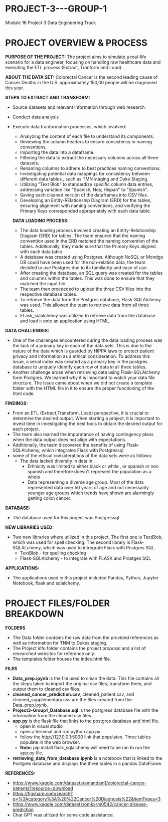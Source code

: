 # PROJECT-3---GROUP-1
Module 16 Project 3
Data Engineering Track 

# PROJECT OVERVIEW & PROCESS
**PURPOSE OF THE PROJECT:** The project aims to simulate a real-life scenario for a data engineer, focusing on handling raw healthcare data and executing the ETL process (Extract, Tranform and Load).  

**ABOUT THE DATA SET:** Colorectal Cancer is the second leading cause of Cancer Deaths in the U.S. approximately 150,00 people will be diagnosed this year.

**STEPS TO EXTRACT AND TRANSFORM:**
- Source datasets and relevant information through web research.  
- Conduct data analysis 
- Execute data tranformation processes, which involved: 
   - Analyzing the content of each file to understand its components.  
   - Reviewing the column headers to ensure consistency in naming conventions. 
   - Importing the data into a dataframe.
   - Filtering the data to extract the necessary columns across all three datasets. 
   - Renaming columns to adhere to best practices naming conventions. 
   - Investigating potential data mappings for consistency between different data tables , such as TMN staging and Duke Staging.  
   - Utilizing "Text Blob" to standardize specific column data entries, addressing variation like "Spanish, Nos; Hispan" to "Spanish".
   - Saving each cleaned version of the dataframes into CSV files.
   - Developing an Entity-RElationship Diagram (ERD) for the tables, ensuring alignment with naming conventions, and verifying the Primary Keys corresponded appropriately with each data table. 
   
   **DATA LOADING PROCESS:**   
   - The data loading process involved creating an Entity-Relationship Diagram (ERD) for tables.  The team ensured that the naming convention used in the ERD matched the naming convention of the tables. Additionally, they made sure that the Primary Keys aligned with each data table. 
   - A database was created using Postgres. Although NoSQL or Mondgo DB could have been used for the non-relation data, the team decided to use      Postgres due to its familiarity and ease of use.    
   - After creating the database, an SQL query was created for the tables and columns within the tables.  This was done to ensure that they        matched the input file.  
   - The team then proceeded to upload the three CSV files into the respective database tables. 
   - To retrieve the data form the Postgres database, Flask-SQLAlchemy was used.  This allowed the team to retrieve data from all three tables. 
   - FLask_sqlalchemy was utilized to retrieve data from the database and load it onto an application using HTML.    
   
**DATA CHALLENGES:**
 - One of the challenges encountered during the data loading process was the lack of a primary key in each of the data sets. This is due to the nature of the data which is guarded by HIPPA laws to protect patient privacy and information as a ethical consideration. To address this issue, a serial index was created as a primary key in the postgres database to uniquely identify each row of data in all three tables. 
 - Another challenge arose when retrieving data using Flask-SQLAlchemy form Postgres. We learned why it is important to watch your data file      structure. The issue came about when we did not create a template folder with the HTML file in it to ensure the proper functioning of the html code.                       

**FINDINGS:**    
  - From an ETL (Extract,Transform, Load) perspective, it is crucial to determine the desired output. When starting a project, it is            important to invest time in investigating the best tools to obtain the desired output for each project. 
  - The team also learned the imporatance of having contingency plans when the data output does not align with expectations. 
  - Additionally, the team discovered the benefits of using Flask-SQLAlchemy, which integrates Flask with Postgressql   
  - some of the ethical considerations of the data sets were as follows:
      - The data lacked diversity in data in:
        - Ethnicity was limited to either black or white , or spanish or non spanish and therefore doesn't represent the population as a whole
        - Data representing a diverse age group. Most of the data represented data over 50 years of age and not necessarily younger age groups which trends have shown are alarmingly getting colon cancer.

    
   
**DATABASE:**
  - The database used for this project was Postgressql  
   
**NEW LIBRARIES USED:**  
  - Two new libraries where utilized in this project, The first one is TextBlob, which was used for spell checking. The second library is        Flask-SQLALchemy, which was used to intregrate Flask with Postgres SQL. 
    - TextBlob - for spelling checking
    - Flask-SQLAlchemy - to integrate with FLASK and Prostges SQL   

**APPLICATIONS:**    
  - The applications used in this project included Pandas, Python, Jupyter Notebook, flask and sqlalchemy.

# PROJECT FILES/FOLDER BREAKDOWN 
**FOLDERS**
   - The Data folder contains the raw data from the provided references as well as information for TNM to Dukes staging.
   - The Project info folder contains the project proposal and a list of researched websites for reference only.
   - The templates folder houses the index.html file.

**FILES**
   - **Data_prep.ipynb** is the file used to clean the data. This file contains all the steps taken to import the original csv files, transform them, and output them to cleaned csv files.
   -  **cleaned_cancer_prediction.csv**, cleaned_patient.csv, and cleaned_supplementary.csv are the files created from the Data_prep.ipynb.
   -  **Project3-Group1_Database.sql** is the postgress database file with the information from the cleaned csv files.
   -  **app.py** is the flask file that links to the postgres database and html file.
        - open in visual studio 
        - open a terminal and run python app.py
        - follow the http://127.0.0.1:5000 link that populates. Three tables populate in the web browser.
        - **Note:** pip install flask_sqlalchemy will need to be ran to run the app.py file.
   - **retrieving_data_from_database.ipynb** is a notebook that is linked to the Postgres database and displays the three tables in a pandas DataFrame.


**REFERENCES:**
  - https://www.kaggle.com/datasets/amandam1/colorectal-cancer-patients?resource=download
  - https://figshare.com/search?q=%3Acategory%3A%20%22Cancer%20Diagnosis%22&itemTypes=3
  - https://www.kaggle.com/datasets/omkarm0542/cancer-disease-prediction
  - Chat GPT was utilized for some code assistance.
